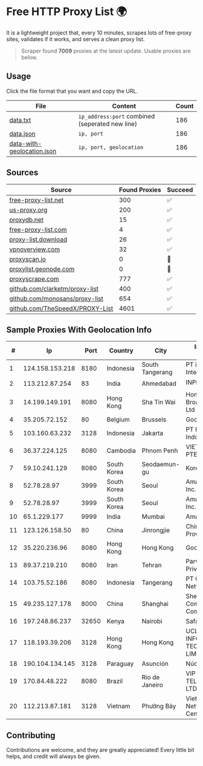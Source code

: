 
# Free HTTP Proxy List 🌍

It is a lightweight project that, every 10 minutes, scrapes lots of free-proxy sites, validates if it works, and serves a clean proxy list.


> Scraper found **7009** proxies at the latest update. Usable proxies are below.

## Usage

Click the file format that you want and copy the URL.


|File|Content|Count|
|----|-------|-----|
|[data.txt](https://raw.githubusercontent.com/themiralay/Proxy-List-World/master/data.txt)|`ip_address:port` combined (seperated new line)|186|
|[data.json](https://raw.githubusercontent.com/themiralay/Proxy-List-World/master/data.json)|`ip, port`|186|
|[data-with-geolocation.json](https://raw.githubusercontent.com/themiralay/Proxy-List-World/master/data-with-geolocation.json)|`ip, port, geolocation`|186|

## Sources

|Source|Found Proxies|Succeed|
|------|-------------|-------|
|[free-proxy-list.net](https://free-proxy-list.net)|300|✅|
|[us-proxy.org](https://www.us-proxy.org)|200|✅|
|[proxydb.net](http://proxydb.net)|15|✅|
|[free-proxy-list.com](https://free-proxy-list.com/?page=&port=&type%5B%5D=http&type%5B%5D=https&up_time=0&search=Search)|4|✅|
|[proxy-list.download](https://www.proxy-list.download/HTTP)|26|✅|
|[vpnoverview.com](https://vpnoverview.com/privacy/anonymous-browsing/free-proxy-servers)|32|✅|
|[proxyscan.io](https://www.proxyscan.io)|0|🚫|
|[proxylist.geonode.com](https://proxylist.geonode.com/api/proxy-list?limit=300&page=1&sort_by=lastChecked&sort_type=desc&protocols=http,https)|0|🚫|
|[proxyscrape.com](https://api.proxyscrape.com/v2/?request=displayproxies&protocol=http&timeout=10000&country=all&ssl=all&anonymity=all)|777|✅|
|[github.com/clarketm/proxy-list](https://raw.githubusercontent.com/clarketm/proxy-list/master/proxy-list-raw.txt)|400|✅|
|[github.com/monosans/proxy-list](https://raw.githubusercontent.com/monosans/proxy-list/main/proxies/http.txt)|654|✅|
|[github.com/TheSpeedX/PROXY-List](https://raw.githubusercontent.com/TheSpeedX/PROXY-List/master/http.txt)|4601|✅|


## Sample Proxies With Geolocation Info

|#|Ip|Port|Country|City|Internet Service Provider|
|-|--|----|-------|----|-------------------------|
|1|124.158.153.218|8180|Indonesia|South Tangerang|PT iForte Global Internet|
|2|113.212.87.254|83|India|Ahmedabad|INPLs|
|3|14.199.149.191|8080|Hong Kong|Sha Tin Wai|Hong Kong Broadband Network Ltd|
|4|35.205.72.152|80|Belgium|Brussels|Google LLC|
|5|103.160.63.232|3128|Indonesia|Jakarta|PT Herza Digital Indonesia|
|6|36.37.224.125|8080|Cambodia|Phnom Penh|VIETTEL (CAMBODIA) PTE., LTD|
|7|59.10.241.129|8080|South Korea|Seodaemun-gu|Korea Telecom|
|8|52.78.28.97|3999|South Korea|Seoul|Amazon Technologies Inc.|
|9|52.78.28.97|3999|South Korea|Seoul|Amazon Technologies Inc.|
|10|65.1.229.177|9999|India|Mumbai|Amazon.com|
|11|123.126.158.50|80|China|Jinrongjie|China Unicom Beijing Province Network|
|12|35.220.236.96|8080|Hong Kong|Hong Kong|Google LLC|
|13|89.37.219.210|8080|Iran|Tehran|Parvaresh Dadeha Co. Private Joint Stock|
|14|103.75.52.186|8080|Indonesia|Tangerang|PT Quantum Tera Network|
|15|49.235.127.178|8000|China|Shanghai|Shenzhen Tencent Computer Systems Company Limited|
|16|197.248.86.237|32650|Kenya|Nairobi|Safaricom Limited|
|17|118.193.39.206|3128|Hong Kong|Hong Kong|UCLOUD INFORMATION TECHNOLOGY (HK) LIMITED|
|18|190.104.134.145|3128|Paraguay|Asunción|Núcleo S.A.|
|19|170.84.48.222|8080|Brazil|Rio de Janeiro|VIP RIO TELECOMUNICAÇÕES LTDA - EPP|
|20|112.213.87.181|3128|Vietnam|Phường Bảy|Vietnam Internet Network Information Center|



## Contributing

Contributions are welcome, and they are greatly appreciated! Every
little bit helps, and credit will always be given.

